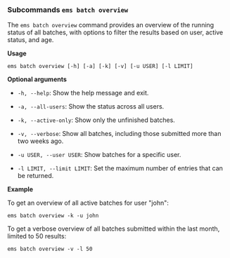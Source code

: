   ### Subcommands `ems batch overview`

  The `ems batch overview` command provides an overview of the running status of all batches, with options to filter the results based on user, active status, and age.

  **Usage**

  ```
  ems batch overview [-h] [-a] [-k] [-v] [-u USER] [-l LIMIT]
  ```

  **Optional arguments**

  - `-h, --help`: Show the help message and exit.

  - `-a, --all-users`: Show the status across all users.

  - `-k, --active-only`: Show only the unfinished batches.

  - `-v, --verbose`: Show all batches, including those submitted more than two weeks ago.

  - `-u USER, --user USER`: Show batches for a specific user.

  - `-l LIMIT, --limit LIMIT`: Set the maximum number of entries that can be returned.

  **Example**

  To get an overview of all active batches for user "john":

  ```
  ems batch overview -k -u john
  ```

  To get a verbose overview of all batches submitted within the last month, limited to 50 results:

  ```
  ems batch overview -v -l 50
  ```
